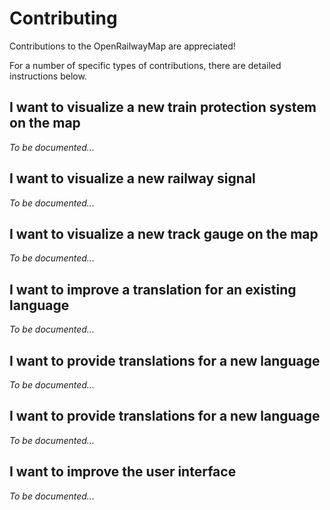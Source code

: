# Contributing

Contributions to the OpenRailwayMap are appreciated!

For a number of specific types of contributions, there are detailed instructions below.

## I want to visualize a new train protection system on the map

*To be documented...*

## I want to visualize a new railway signal

*To be documented...*

## I want to visualize a new track gauge on the map

*To be documented...*

## I want to improve a translation for an existing language 

*To be documented...*

## I want to provide translations for a new language 

*To be documented...*

## I want to provide translations for a new language 

*To be documented...*

## I want to improve the user interface

*To be documented...*
